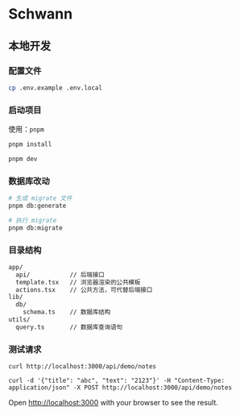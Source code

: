 # Schwann

## 本地开发

### 配置文件

```bash
cp .env.example .env.local
```

### 启动项目

使用：`pnpm`

```bash
pnpm install

pnpm dev
```

### 数据库改动

```bash
# 生成 migrate 文件
pnpm db:generate

# 执行 migrate
pnpm db:migrate
```

### 目录结构

```bash
app/
  api/           // 后端接口
  template.tsx   // 浏览器渲染的公共模板
  actions.tsx    // 公共方法，可代替后端接口
lib/
  db/
    schema.ts    // 数据库结构
utils/
  query.ts       // 数据库查询语句
```

### 测试请求

```
curl http://localhost:3000/api/demo/notes

curl -d '{"title": "abc", "text": "2123"}' -H "Content-Type: application/json" -X POST http://localhost:3000/api/demo/notes
```

Open [http://localhost:3000](http://localhost:3000) with your browser to see the result.
